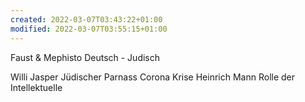 ```yaml
---
created: 2022-03-07T03:43:22+01:00
modified: 2022-03-07T03:55:15+01:00
---
```


Faust & Mephisto
Deutsch - Judisch

Willi Jasper
Jüdischer Parnass
Corona Krise
Heinrich Mann
Rolle der Intellektuelle

